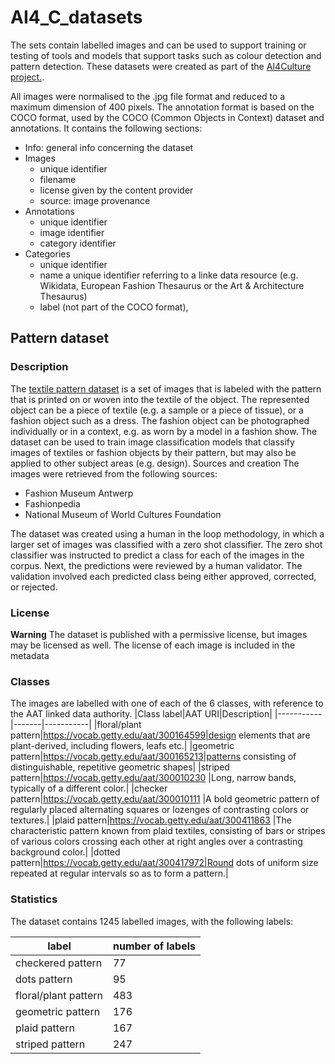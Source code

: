 # AI4_C_datasets
The sets contain labelled images and can be used to support training or testing of tools and models that support tasks such as colour detection and pattern detection. These datasets were created as part of the [AI4Culture project.](https://pro.europeana.eu/project/ai4culture-an-ai-platform-for-the-cultural-heritage-data-space).

All images were normalised to the .jpg file format and reduced to a maximum dimension of 400 pixels. 
The annotation format is based on the COCO format, used by the COCO (Common Objects in Context) dataset and annotations. It contains the following sections:
* Info: general info concerning the dataset
* Images
  * unique identifier
  * filename
  * license given by the content provider
  * source: image provenance
* Annotations
  * unique identifier
  * image identifier
  * category identifier
* Categories
  * unique identifier
  * name a unique identifier referring to a linke data resource (e.g. Wikidata, European Fashion Thesaurus or the Art & Architecture Thesaurus)
  * label (not part of the COCO format),  


## Pattern dataset
### Description
The [textile pattern dataset](https://github.com/datable-be/AI4_C_datasets/tree/main/textile_pattern_dataset) is a set of images that is labeled with the pattern that is printed on or woven into the textile of the object. The represented object can be a piece of textile (e.g. a sample or a piece of tissue), or a fashion object such as a dress. The fashion object can be photographed individually or in a context, e.g. as worn by a model in a fashion show. The dataset can be used to train image classification models that classify images of textiles or fashion objects by their pattern, but may also be applied to other subject areas (e.g. design).
Sources and creation
The images were retrieved from the following sources:
* Fashion Museum Antwerp
* Fashionpedia
* National Museum of World Cultures Foundation

The dataset was created using a human in the loop methodology, in which a larger set of images was classified with a zero shot classifier. The zero shot classifier was instructed to predict a class for each of the images in the corpus. Next, the predictions were reviewed by a human validator. The validation involved each predicted class being either approved, corrected, or rejected.

### License
**Warning**
The dataset is published with a permissive license, but images may be licensed as well. The license of each image is included in the metadata

### Classes
The images are labelled with one of each of the 6 classes, with reference to the AAT linked data authority. 
|Class label|AAT URI|Description|
|-----------|-------|-----------|
|floral/plant pattern|https://vocab.getty.edu/aat/300164599|design elements that are plant-derived, including flowers, leafs etc.|
|geometric pattern|https://vocab.getty.edu/aat/300165213|patterns consisting of distinguishable, repetitive geometric shapes|
|striped pattern|https://vocab.getty.edu/aat/300010230 |Long, narrow bands, typically of a different color.|
|checker pattern|https://vocab.getty.edu/aat/300010111 |A bold geometric pattern of regularly placed alternating squares or lozenges of contrasting colors or textures.|
|plaid pattern|https://vocab.getty.edu/aat/300411863 |The characteristic pattern known from plaid textiles, consisting of bars or stripes of various colors crossing each other at right angles over a contrasting background color.|
|dotted pattern|https://vocab.getty.edu/aat/300417972|Round dots of uniform size repeated at regular intervals so as to form a pattern.|

### Statistics
The dataset contains 1245 labelled images, with the following labels:

|label|number of labels|
|-----|----------------|
|checkered pattern|77|
|dots pattern|95|
|floral/plant pattern|483|
|geometric pattern|176|
|plaid pattern|167|
|striped pattern|247|


